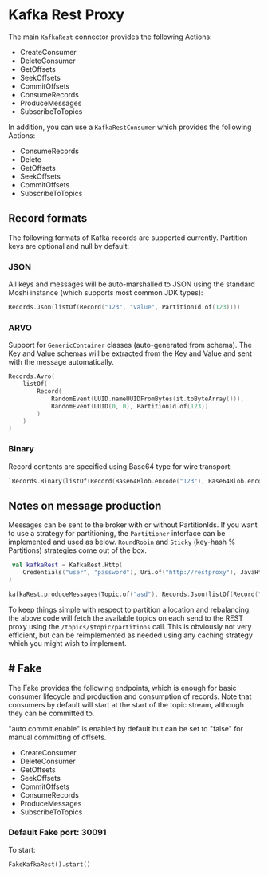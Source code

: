 # Kafka Rest Proxy

The main `KafkaRest` connector provides the following Actions:

- CreateConsumer
- DeleteConsumer
- GetOffsets
- SeekOffsets
- CommitOffsets
- ConsumeRecords
- ProduceMessages
- SubscribeToTopics

In addition, you can use a `KafkaRestConsumer` which provides the following Actions:

- ConsumeRecords
- Delete
- GetOffsets
- SeekOffsets
- CommitOffsets
- SubscribeToTopics

## Record formats
The following formats of Kafka records are supported currently. Partition keys are optional and null by default:

### JSON
All keys and messages will be auto-marshalled to JSON using the standard Moshi instance (which supports most common JDK
types):

```kotlin
Records.Json(listOf(Record("123", "value", PartitionId.of(123))))
```

### ARVO
Support for `GenericContainer` classes (auto-generated from schema). The Key and Value schemas will be extracted from
the Key and Value and sent with the message automatically.

```kotlin
Records.Avro(
    listOf(
        Record(
            RandomEvent(UUID.nameUUIDFromBytes(it.toByteArray())),
            RandomEvent(UUID(0, 0), PartitionId.of(123))
        )
    )
)
```

### Binary

Record contents are specified using Base64 type for wire transport:

```kotlin
`Records.Binary(listOf(Record(Base64Blob.encode("123"), Base64Blob.encode("456"), PartitionId.of(123))))
```

## Notes on message production

Messages can be sent to the broker with or without PartitionIds. If you want to use a strategy for partitioning, the
`Partitioner` interface can be implemented and used as below. `RoundRobin` and `Sticky` (key-hash % Partitions)
strategies
come out of the box.

```kotlin
 val kafkaRest = KafkaRest.Http(
    Credentials("user", "password"), Uri.of("http://restproxy"), JavaHttpClient()
)

kafkaRest.produceMessages(Topic.of("asd"), Records.Json(listOf(Record("123", ""))), ::RoundRobinRecordPartitioner)
```

To keep things simple with respect to partition allocation and rebalancing, the above code will fetch the available
topics on each send to the REST proxy using the `/topics/$topic/partitions` call. This is obviously not very efficient,
but can be reimplemented as needed using any caching strategy which you might wish to implement.

## # Fake

The Fake provides the following endpoints, which is enough for basic consumer lifecycle and production and consumption
of records. Note that consumers by default will start at the start of the topic stream, although they can be committed
to.

"auto.commit.enable" is enabled by default but can be set to "false" for manual committing of offsets.

- CreateConsumer
- DeleteConsumer
- GetOffsets
- SeekOffsets
- CommitOffsets
- ConsumeRecords
- ProduceMessages
- SubscribeToTopics

### Default Fake port: 30091

To start:

```
FakeKafkaRest().start()
```
